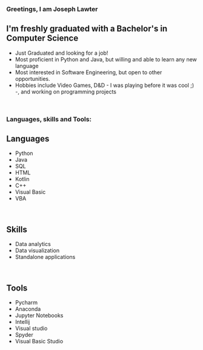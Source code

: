 ### Greetings, I am Joseph Lawter

## I'm freshly graduated with a Bachelor\'s in Computer Science

- Just Graduated and looking for a job!
- Most proficient in Python and Java, but willing and able to learn any new language
- Most interested in Software Engineering, but open to other opportunities.
- Hobbies include Video Games, D&D - I was playing before it was cool ;) -, and working on programming projects

<br />

### Languages, skills and Tools:

## Languages
- Python
- Java
- SQL
- HTML
- Kotlin
- C++
- Visual Basic
- VBA

<br/>

## Skills
- Data analytics
- Data visualization
- Standalone applications

<br/>

## Tools
- Pycharm
- Anaconda
- Jupyter Notebooks
- Intellij
- Visual studio
- Spyder
- Visual Basic Studio

<br />
